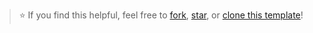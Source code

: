 > ⭐ If you find this helpful, feel free to [fork](https://github.com/vishwamalanip/RNN-LSTM-GRU/fork), [star](https://github.com/vishwamalanip/RNN-LSTM-GRU/stargazers), or [clone this template](https://github.com/vishwamalanip/RNN-LSTM-GRU/generate)!
